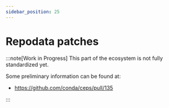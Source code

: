 ```yaml
---
sidebar_position: 25
---
```

# Repodata patches

:::note[Work in Progress]
This part of the ecosystem is not fully standardized yet.

Some preliminary information can be found at:

- https://github.com/conda/ceps/pull/135

:::
